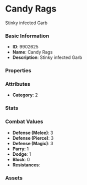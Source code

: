 # Candy Rags

Stinky infected Garb

### Basic Information

- **ID**: 9902625
- **Name**: Candy Rags
- **Description**: Stinky infected Garb

### Properties


### Attributes

- **Category**: 2

### Stats


### Combat Values

- **Defense (Melee)**: 3
- **Defense (Pierce)**: 3
- **Defense (Magic)**: 3
- **Parry**: 1
- **Dodge**: 1
- **Block**: 0
- **Resistances**: 

### Assets


